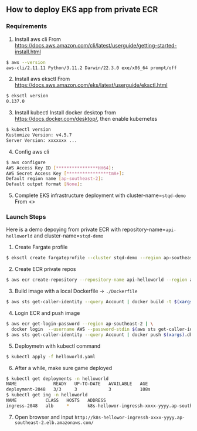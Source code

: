 ## How to deploy EKS app from private ECR

### Requirements

1. Install aws cli
From <https://docs.aws.amazon.com/cli/latest/userguide/getting-started-install.html>
```bash
$ aws --version
aws-cli/2.11.11 Python/3.11.2 Darwin/22.3.0 exe/x86_64 prompt/off
```

2. Install aws eksctl
From <https://docs.aws.amazon.com/eks/latest/userguide/eksctl.html>
```bash
$ eksctl version
0.137.0
```

3. Install kubectl
Install docker desktop from <https://docs.docker.com/desktop/>, then enable kubernetes
```bash
$ kubectl version
Kustomize Version: v4.5.7
Server Version: xxxxxxx ...
```

4. Config aws cli
```bash
$ aws configure
AWS Access Key ID [****************HH64]: 
AWS Secret Access Key [****************tmA+]: 
Default region name [ap-southeast-2]: 
Default output format [None]:
```

5. Complete EKS infrastructure deployment with cluster-name=`stqd-demo`
From <>

### Launch Steps

Here is a demo depoying from private ECR with repository-name=`api-helloworld` and cluster-name=`stqd-demo`

1. Create Fargate profile
```bash
$ eksctl create fargateprofile --cluster stqd-demo --region ap-southeast-2 --name helloworld --namespace helloworld
```

2. Create ECR private repos
```bash
$ aws ecr create-repository --repository-name api-helloworld --region ap-southeast-2
```

3. Build image with a local Dockerfile -> `./Dockerfile`
```bash
$ aws sts get-caller-identity --query Account | docker build -t $(xargs).dkr.ecr.ap-southeast-2.amazonaws.com/api-helloworld:latest .
```

4. Login ECR and push image
```bash
$ aws ecr get-login-password --region ap-southeast-2 | \
  docker login  --username AWS --password-stdin $(aws sts get-caller-identity --query Account | xargs).dkr.ecr.ap-southeast-2.amazonaws.com
$ aws sts get-caller-identity --query Account | docker push $(xargs).dkr.ecr.ap-southeast-2.amazonaws.com/api-helloworld:latest
```

5. Deploymetn with kubectl command
```bash
$ kubectl apply -f helloworld.yaml
```

6. After a while, make sure game deployed
```bash
$ kubectl get deployments -n helloworld
NAME              READY   UP-TO-DATE   AVAILABLE   AGE
deployment-2048   3/3     3            3           108s
$ kubectl get ing -n helloworld
NAME           CLASS   HOSTS   ADDRESS                                                             PORTS   AGE
ingress-2048   alb     *       k8s-hellowor-ingressh-xxxx-yyyy.ap-southeast-2.elb.amazonaws.com/   80      2m39s
```

7. Open browser and input `http://k8s-hellowor-ingressh-xxxx-yyyy.ap-southeast-2.elb.amazonaws.com/`
